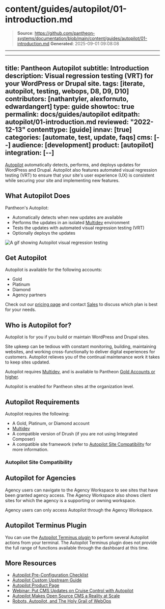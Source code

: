# content/guides/autopilot/01-introduction.md

> **Source**: https://github.com/pantheon-systems/documentation/blob/main/content/guides/autopilot/01-introduction.md
> **Generated**: 2025-09-01 09:08:08

---

---
title: Pantheon Autopilot
subtitle: Introduction
description: Visual regression testing (VRT) for your WordPress or Drupal site.
tags: [iterate, autopilot, testing, webops, D8, D9, D10]
contributors: [nathantyler, alexfornuto, edwardangert]
type: guide
showtoc: true
permalink: docs/guides/autopilot
editpath: autopilot/01-introduction.md
reviewed: "2022-12-13"
contenttype: [guide]
innav: [true]
categories: [automate, test, update, faqs]
cms: [--]
audience: [development]
product: [autopilot]
integration: [--]
---

[Autopilot](https://pantheon.io/autopilot?docs) automatically detects, performs, and deploys updates for WordPress and Drupal. Autopilot also features automated visual regression testing (VRT) to ensure that your site's user experience (UX) is consistent while securing your site and implementing new features.

<Wistia src="g6syd1p6ed" />

## What Autopilot Does

Pantheon's Autopilot:

- Automatically detects when new updates are available
- Performs the updates in an isolated [Multidev](/guides/multidev) environment
- Tests the updates with automated visual regression testing (VRT)
- Optionally deploys the updates

![A gif showing Autopilot visual regression testing](../../../images/dashboard/vrt.gif)

## Get Autopilot

Autopilot is available for the following accounts:

 - Gold
 - Platinum
 - Diamond
 - Agency partners

Check out our [pricing page](https://pantheon.io/plans/pricing?docs) and contact [Sales](https://pantheon.io/contact-sales?docs) to discuss which plan is best for your needs.

## Who is Autopilot for?

Autopilot is for you if you build or maintain WordPress and Drupal sites.

Site upkeep can be tedious with constant monitoring, building, maintaining websites, and working cross-functionally to deliver digital experiences for customers. Autopilot relieves you of the continual maintenance work it takes to keep sites updated.

Autopilot requires [Multidev](/guides/multidev), and is available to Pantheon [Gold Accounts or higher](/guides/account-mgmt/workspace-sites-teams/workspaces#account-plans).

Autopilot is enabled for Pantheon sites at the organization level.

## Autopilot Requirements

Autopilot requires the following:

- A Gold, Platinum, or Diamond account
- [Multidev](/guides/multidev)
- A compatible version of Drush (if you are not using Integrated Composer)
- A compatible site framework (refer to [Autopilot Site Compatibility](/guides/autopilot#autopilot-site-compatibility) for more information.

### Autopilot Site Compatibility

<Partial file="autopilot/autopilot-compatibility.md" />

## Autopilot for Agencies

Agency users can navigate to the Agency Workspace to see sites that have been granted agency access. The Agency Workspace also shows client sites for which the agency is a supporting or owning workspace.

Agency users can only access Autopilot through the Agency Workspace.

## Autopilot Terminus Plugin

You can use the [Autopilot Terminus plugin](https://github.com/pantheon-systems/terminus-autopilot-plugin#readme) to perform several Autopilot actions from your terminal. The Autopilot Terminus plugin does not provide the full range of functions available through the dashboard at this time.

## More Resources

- [Autopilot Pre-Configuration Checklist](/guides/autopilot/autopilot-preconfiguration/)
- [Autopilot Custom Upstream Guide](/guides/autopilot-custom-upstream)
- [Autopilot Product Page](https://pantheon.io/autopilot?docs)
- [Webinar: Put CMS Updates on Cruise Control with Autopilot](https://pantheon.io/put-cms-updates-on-cruise-control-with-autopilot-webinar)
- [Autopilot Makes Open Source CMS a Reality at Scale](https://pantheon.io/blog/open-source-cms-scale-autopilot)
- [Robots, Autopilot, and The Holy Grail of WebOps](https://pantheon.io/blog/robots-autopilot-and-holy-grail-webops)
